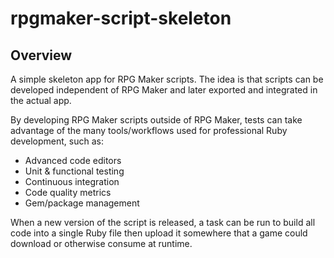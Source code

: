 # rpgmaker-script-skeleton

## Overview

A simple skeleton app for RPG Maker scripts. The idea is that scripts can be developed independent of RPG Maker and later exported and integrated in the actual app.

By developing RPG Maker scripts outside of RPG Maker, tests can take advantage of the many tools/workflows used for professional Ruby development, such as:
- Advanced code editors
- Unit & functional testing
- Continuous integration
- Code quality metrics
- Gem/package management

When a new version of the script is released, a task can be run to build all code into a single Ruby file then upload it somewhere that a game could download or otherwise consume at runtime.
